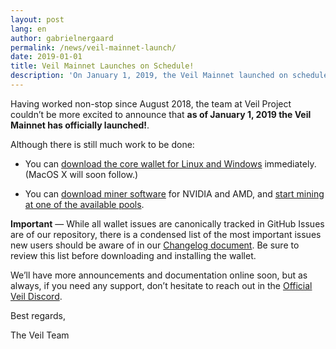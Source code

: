 ```yaml
---
layout: post
lang: en
author: gabrielnergaard
permalink: /news/veil-mainnet-launch/
date: 2019-01-01
title: Veil Mainnet Launches on Schedule!
description: 'On January 1, 2019, the Veil Mainnet launched on schedule.'
---
```


Having worked non-stop since August 2018, the team at Veil Project couldn’t be more excited to announce that **as of January 1, 2019 the Veil Mainnet has officially launched!**.

Although there is still much work to be done:

- You can [download the core wallet for Linux and Windows](https://veil-project.com/get-started/) immediately. (MacOS X will soon follow.)

- You can [download miner software](https://veil-project.com/mining/) for NVIDIA and AMD, and [start mining at one of the available pools](https://veil-project.com/mining/).

**Important** — While all wallet issues are canonically tracked in GitHub Issues are of our repository, there is a condensed list of the most important issues new users should be aware of in our [Changelog document](/changelog/). Be sure to review this list before downloading and installing the wallet.

We’ll have more announcements and documentation online soon, but as always, if you need any support, don’t hesitate to reach out in the [Official Veil Discord](https://discord.veil-project.com).

Best regards,

The Veil Team
